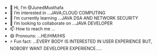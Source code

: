 - 👋 Hi, I’m @JunedMusthafa
- 👀 I’m interested in ...JAVA,CLOUD COMPUTING
- 🌱 I’m currently learning ...JAVA DSA AND NETWORK SECURITY
- 💞️ I’m looking to collaborate on ...JAVA DEVELOPER
- 📫 How to reach me ...
- 😄 Pronouns: ...HE/HIM/HIS
- ⚡ Fun fact: ...EVERY BODY IS INTERESTED IN USER EXPERIENCE BUT, NOBOBY WANT DEVELOPER EXPERIENCE.....

<!---
JunedMusthafa/JunedMusthafa is a ✨ special ✨ repository because its `README.md` (this file) appears on your GitHub profile.
You can click the Preview link to take a look at your changes.
--->

